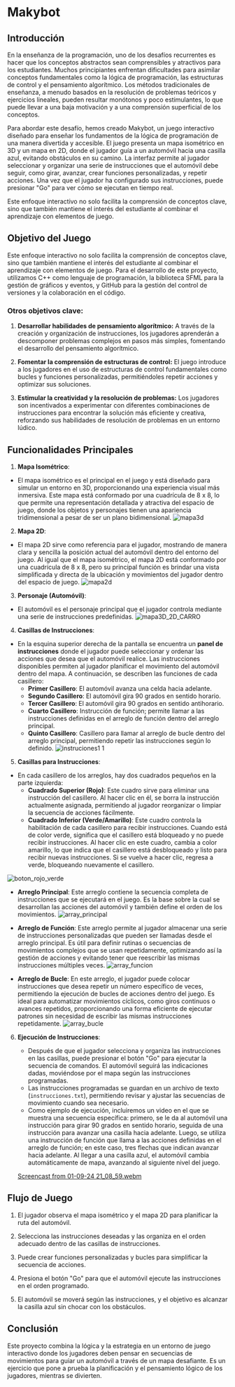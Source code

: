 # Makybot
## Introducción


En la enseñanza de la programación, uno de los desafíos recurrentes es hacer que los conceptos abstractos sean comprensibles y atractivos para los estudiantes. Muchos principiantes enfrentan dificultades para asimilar conceptos fundamentales como la lógica de programación, las estructuras de control y el pensamiento algorítmico. Los métodos tradicionales de enseñanza, a menudo basados en la resolución de problemas teóricos y ejercicios lineales, pueden resultar monótonos y poco estimulantes, lo que puede llevar a una baja motivación y a una comprensión superficial de los conceptos.


Para abordar este desafío, hemos creado Makybot, un juego interactivo diseñado para enseñar los fundamentos de la lógica de programación de una manera divertida y accesible. El juego presenta un mapa isométrico en 3D y un mapa en 2D, donde el jugador guía a un automóvil hacia una casilla azul, evitando obstáculos en su camino. La interfaz permite al jugador seleccionar y organizar una serie de instrucciones que el automóvil debe seguir, como girar, avanzar, crear funciones personalizadas, y repetir acciones. Una vez que el jugador ha configurado sus instrucciones, puede presionar "Go" para ver cómo se ejecutan en tiempo real.


Este enfoque interactivo no solo facilita la comprensión de conceptos clave, sino que también mantiene el interés del estudiante al combinar el aprendizaje con elementos de juego.


## Objetivo del Juego


Este enfoque interactivo no solo facilita la comprensión de conceptos clave, sino que también mantiene el interés del estudiante al combinar el aprendizaje con elementos de juego. Para el desarrollo de este proyecto, utilizamos C++ como lenguaje de programación, la biblioteca SFML para la gestión de gráficos y eventos, y GitHub para la gestión del control de versiones y la colaboración en el código.




### Otros objetivos clave:


1. **Desarrollar habilidades de pensamiento algorítmico:** 
  A través de la creación y organización de instrucciones, los jugadores aprenderán a descomponer problemas complejos en pasos más simples, fomentando el desarrollo del pensamiento algorítmico.


2. **Fomentar la comprensión de estructuras de control:** 
  El juego introduce a los jugadores en el uso de estructuras de control fundamentales como bucles y funciones personalizadas, permitiéndoles repetir acciones y optimizar sus soluciones.


3. **Estimular la creatividad y la resolución de problemas:** 
  Los jugadores son incentivados a experimentar con diferentes combinaciones de instrucciones para encontrar la solución más eficiente y creativa, reforzando sus habilidades de resolución de problemas en un entorno lúdico.




## Funcionalidades Principales


1. **Mapa Isométrico**:
  - El mapa isométrico es el principal en el juego y está diseñado para simular un entorno en 3D, proporcionando una experiencia visual más inmersiva. Este mapa está conformado por una cuadrícula de 8 x 8, lo que permite una representación detallada y atractiva del espacio de juego, donde los objetos y personajes tienen una apariencia tridimensional a pesar de ser un plano bidimensional.
   ![mapa3d](https://github.com/user-attachments/assets/ecece153-816b-4ae7-8962-8dd609669b7d)


2. **Mapa 2D**:
  - El mapa 2D sirve como referencia para el jugador, mostrando de manera clara y sencilla la posición actual del automóvil dentro del entorno del juego. Al igual que el mapa isométrico, el mapa 2D está conformado por una cuadrícula de 8 x 8, pero su principal función es brindar una vista simplificada y directa de la ubicación y movimientos del jugador dentro del espacio de juego.
   ![mapa2d](https://github.com/user-attachments/assets/b6fe8e55-05be-4be3-9c01-6fce336bc479)


3. **Personaje (Automóvil)**:
  - El automóvil es el personaje principal que el jugador controla mediante una serie de instrucciones predefinidas.
   ![mapa3D_2D_CARRO](https://github.com/user-attachments/assets/3e681e5b-b33e-4158-b8e5-f71fefff8a55)


4. **Casillas de Instrucciones**:
  - En la esquina superior derecha de la pantalla se encuentra un **panel de instrucciones** donde el jugador puede seleccionar y ordenar las acciones que desea que el automóvil realice. Las instrucciones disponibles permiten al jugador planificar el movimiento del automóvil dentro del mapa. A continuación, se describen las funciones de cada casillero:
    - **Primer Casillero**: El automóvil avanza una celda hacia adelante.
    - **Segundo Casillero**: El automóvil gira 90 grados en sentido horario.
    - **Tercer Casillero**: El automóvil gira 90 grados en sentido antihorario.
    - **Cuarto Casillero**: Instrucción de función; permite llamar a las instrucciones definidas en el arreglo de función dentro del arreglo principal.
    - **Quinto Casillero**: Casillero para llamar al arreglo de bucle dentro del arreglo principal, permitiendo repetir las instrucciones según lo definido.
   ![instruciones1 1](https://github.com/user-attachments/assets/042bd362-4083-4e67-8099-6b6c49ffef4a)


5. **Casillas para Instrucciones**:


  - En cada casillero de los arreglos, hay dos cuadrados pequeños en la parte izquierda:
     - **Cuadrado Superior (Rojo)**: Este cuadro sirve para eliminar una instrucción del casillero. Al hacer clic en él, se borra la instrucción actualmente asignada, permitiendo al jugador reorganizar o limpiar la secuencia de acciones fácilmente.
     - **Cuadrado Inferior (Verde/Amarillo)**: Este cuadro controla la habilitación de cada casillero para recibir instrucciones. Cuando está de color verde, significa que el casillero está bloqueado y no puede recibir instrucciones. Al hacer clic en este cuadro, cambia a color amarillo, lo que indica que el casillero está desbloqueado y listo para recibir nuevas instrucciones. Si se vuelve a hacer clic, regresa a verde, bloqueando nuevamente el casillero.


   ![boton_rojo_verde](https://github.com/user-attachments/assets/0ca7cdc4-6cce-4530-9fb2-459ed81da142)


  - **Arreglo Principal**: Este arreglo contiene la secuencia completa de instrucciones que se ejecutará en el juego. Es la base sobre la cual se desarrollan las acciones del automóvil y también define el orden de los movimientos.
   ![array_principal](https://github.com/user-attachments/assets/5a9a86fe-86ea-42f2-9354-0566db05ca38)




  - **Arreglo de Función**: Este arreglo permite al jugador almacenar una serie de instrucciones personalizadas que pueden ser llamadas desde el arreglo principal. Es útil para definir rutinas o secuencias de movimientos complejos que se usan repetidamente, optimizando así la gestión de acciones y evitando tener que reescribir las mismas instrucciones múltiples veces.
   ![array_funcion](https://github.com/user-attachments/assets/379f42af-6cdd-468c-92bf-80adc3d8d309)


  - **Arreglo de Bucle**: En este arreglo, el jugador puede colocar instrucciones que desea repetir un número específico de veces, permitiendo la ejecución de bucles de acciones dentro del juego. Es ideal para automatizar movimientos cíclicos, como giros continuos o avances repetidos, proporcionando una forma eficiente de ejecutar patrones sin necesidad de escribir las mismas instrucciones repetidamente.
   ![array_bucle](https://github.com/user-attachments/assets/364ee835-be17-445c-8c55-455e25796a4a)



6. **Ejecución de Instrucciones**:
   - Después de que el jugador selecciona y organiza las instrucciones en las casillas, puede presionar el botón "Go" para ejecutar la secuencia de comandos. El automóvil seguirá las indicaciones dadas, moviéndose por el mapa según las instrucciones programadas.
   - Las instrucciones programadas se guardan en un archivo de texto (`instrucciones.txt`), permitiendo revisar y ajustar las secuencias de movimiento cuando sea necesario.
   - Como ejemplo de ejecución, incluiremos un video en el que se muestra una secuencia específica: primero, se le da al automóvil una instrucción para girar 90 grados en sentido horario, seguida de una instrucción para avanzar una casilla hacia adelante. Luego, se utiliza una instrucción de función que llama a las acciones definidas en el arreglo de función; en este caso, tres flechas que indican avanzar hacia adelante. Al llegar a una casilla azul, el automóvil cambia automáticamente de mapa, avanzando al siguiente nivel del juego.
   
    [Screencast from 01-09-24 21_08_59.webm](https://github.com/user-attachments/assets/9bc84f70-2e84-4d99-96f7-ecfde04423f9)



## Flujo de Juego


1. El jugador observa el mapa isométrico y el mapa 2D para planificar la ruta del automóvil.


2. Selecciona las instrucciones deseadas y las organiza en el orden adecuado dentro de las casillas de instrucciones.


3. Puede crear funciones personalizadas y bucles para simplificar la secuencia de acciones.


4. Presiona el botón "Go" para que el automóvil ejecute las instrucciones en el orden programado.


5. El automóvil se moverá según las instrucciones, y el objetivo es alcanzar la casilla azul sin chocar con los obstáculos.


## Conclusión


Este proyecto combina la lógica y la estrategia en un entorno de juego interactivo donde los jugadores deben pensar en secuencias de movimientos para guiar un automóvil a través de un mapa desafiante. Es un ejercicio que pone a prueba la planificación y el pensamiento lógico de los jugadores, mientras se divierten.
